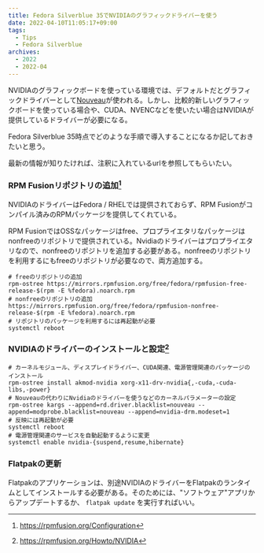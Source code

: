 ```yaml
---
title: Fedora Silverblue 35でNVIDIAのグラフィックドライバーを使う
date: 2022-04-10T11:05:17+09:00
tags:
  - Tips
  - Fedora Silverblue
archives:
  - 2022
  - 2022-04
---
```


NVIDIAのグラフィックボードを使っている環境では、デフォルトだとグラフィックドライバーとして[Nouveau](https://nouveau.freedesktop.org/)が使われる。しかし、比較的新しいグラフィックボードを使っている場合や、CUDA、NVENCなどを使いたい場合はNVIDIAが提供しているドライバーが必要になる。

Fedora Silverblue 35時点でどのような手順で導入することになるか記しておきたいと思う。

最新の情報が知りたければ、注釈に入れているurlを参照してもらいたい。

### RPM Fusionリポジトリの追加[^リポジトリの追加]

[^リポジトリの追加]: https://rpmfusion.org/Configuration

NVIDIAのドライバーはFedora / RHELでは提供されておらず、RPM Fusionがコンパイル済みのRPMパッケージを提供してくれている。

RPM FusionではOSSなパッケージはfree、プロプライエタリなパッケージはnonfreeのリポジトリで提供されている。Nvidiaのドライバーはプロプライエタリなので、nonfreeのリポジトリを追加する必要がある。nonfreeのリポジトリを利用するにもfreeのリポジトリが必要なので、両方追加する。

```shell
# freeのリポジトリの追加
rpm-ostree https://mirrors.rpmfusion.org/free/fedora/rpmfusion-free-release-$(rpm -E %fedora).noarch.rpm
# nonfreeのリポジトリの追加
https://mirrors.rpmfusion.org/free/fedora/rpmfusion-nonfree-release-$(rpm -E %fedora).noarch.rpm
# リポジトリのパッケージを利用するには再起動が必要
systemctl reboot
```

### NVIDIAのドライバーのインストールと設定[^インストールと設定]

[^インストールと設定]: https://rpmfusion.org/Howto/NVIDIA

```shell
# カーネルモジュール、ディスプレイドライバー、CUDA関連、電源管理関連のパッケージのインストール
rpm-ostree install akmod-nvidia xorg-x11-drv-nvidia{,-cuda,-cuda-libs,-power}
# Nouveauの代わりにNvidiaのドライバーを使うなどのカーネルパラメーターの設定
rpm-ostree kargs --append=rd.driver.blacklist=nouveau --append=modprobe.blacklist=nouveau --append=nvidia-drm.modeset=1
# 反映には再起動が必要
systemctl reboot
# 電源管理関連のサービスを自動起動するように変更
systemctl enable nvidia-{suspend,resume,hibernate}
```

### Flatpakの更新

Flatpakのアプリケーションは、別途NVIDIAのドライバーをFlatpakのランタイムとしてインストールする必要がある。そのためには、"ソフトウェア"アプリからアップデートするか、 `flatpak update` を実行すればいい。
